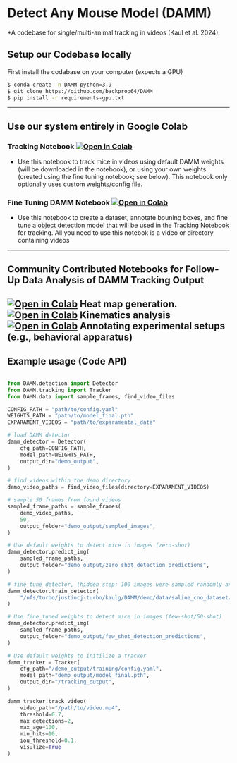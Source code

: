 # Detect Any Mouse Model (DAMM)
*A codebase for single/multi-animal tracking in videos (Kaul et al. 2024).

## Setup our Codebase locally
First install the codabase on your computer (expects a GPU)

```bash
$ conda create -n DAMM python=3.9 
$ git clone https://github.com/backprop64/DAMM 
$ pip install -r requirements-gpu.txt
```
---

## Use our system entirely in Google Colab

### Tracking Notebook [![Open in Colab](https://colab.research.google.com/assets/colab-badge.svg)](https://colab.research.google.com/drive/1AK9Y7PO4HKNRZ05UgmeJB8NyV2it_V0z?usp=sharing)
- Use this notebook to track mice in videos using default DAMM weights (will be downloaded in the notebook), or using your own weights (created using the fine tuning notebook; see below). This notebook only optionally uses custom weights/config file. 

### Fine Tuning DAMM Notebook [![Open in Colab](https://colab.research.google.com/assets/colab-badge.svg)](https://colab.research.google.com/drive/1tVG6HvkxVKCKRzauVEhld3Jp7WZM8QK0?usp=sharing)
- Use this notebook to create a dataset, annotate bouning boxes, and fine tune a object detection model that will be used in the Tracking Notebook for tracking. All you need to use this notebok is a video or directory containing videos
---

## Community Contributed Notebooks for Follow-Up Data Analysis of DAMM Tracking Output
[![Open in Colab](https://colab.research.google.com/assets/colab-badge.svg)](https://github.com/backprop64/DAMM) Heat map generation.
[![Open in Colab](https://colab.research.google.com/assets/colab-badge.svg)](https://github.com/backprop64/DAMM) Kinematics analysis
[![Open in Colab](https://colab.research.google.com/assets/colab-badge.svg)](https://github.com/backprop64/DAMM) Annotating experimental setups (e.g., behavioral apparatus)
--- 

## Example usage (Code API)

```python

from DAMM.detection import Detector
from DAMM.tracking import Tracker
from DAMM.data import sample_frames, find_video_files

CONFIG_PATH = "path/to/config.yaml"
WEIGHTS_PATH = "path/to/model_final.pth"
EXPARAMENT_VIDEOS = "path/to/exparamental_data"

# load DAMM detector
damm_detector = Detector(
    cfg_path=CONFIG_PATH,
    model_path=WEIGHTS_PATH,
    output_dir="demo_output",
)

# find videos within the demo directory
demo_video_paths = find_video_files(directory=EXPARAMENT_VIDEOS)

# sample 50 frames from found videos
sampled_frame_paths = sample_frames(
    demo_video_paths,
    50,
    output_folder="demo_output/sampled_images",
)

# Use default weights to detect mice in images (zero-shot)
damm_detector.predict_img(
    sampled_frame_paths,
    output_folder="demo_output/zero_shot_detection_predictions",
)

# fine tune detector, (hidden step: 100 images were sampled randomly and annotated in collab)
damm_detector.train_detector(
    "/nfs/turbo/justincj-turbo/kaulg/DAMM/demo/data/saline_cno_dataset/metadata.json"
)

# Use fine_tuned weights to detect mice in images (few-shot/50-shot)
damm_detector.predict_img(
    sampled_frame_paths,
    output_folder="demo_output/few_shot_detection_predictions",
)

# Use default weights to initilize a tracker
damm_tracker = Tracker(
    cfg_path="/demo_output/training/config.yaml",
    model_path="demo_output/model_final.pth",
    output_dir="/tracking_output",
)

damm_tracker.track_video(
    video_path="/path/to/video.mp4",
    threshold=0.7,
    max_detections=2,
    max_age=100,
    min_hits=10,
    iou_threshold=0.1,
    visulize=True
)
```
